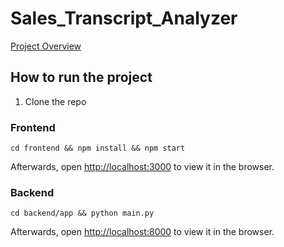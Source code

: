 # Sales_Transcript_Analyzer


[Project Overview](https://www.notion.so/Zelta-AI-Challenge-59fd8050b8714b41bc055fe6784a9449?pvs=4)


## How to run the project

1. Clone the repo

### Frontend

` cd frontend && npm install && npm start `

Afterwards, open [http://localhost:3000](http://localhost:3000) to view it in the browser.

### Backend

` cd backend/app && python main.py `

Afterwards, open [http://localhost:8000](http://localhost:8000) to view it in the browser.

